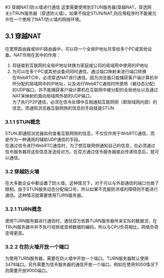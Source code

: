 #3 穿越NAT/防火墙进行通信
这里需要使用到STUN服务器(穿越NAT，穿透网关)/TRUN服务器（穿透防火墙）。如果不指定STUN/NAT,则应用程序时不能被允许在一个使用了NAT/防火墙的网络环境。

## 3.1 穿越NAT

在宽带路由器或WiFi路由器中，可以将一个全局IP地址共享给多个PC或其他设备。NAT作用在其中的作用：<br>
1. 将链接到互联网的全局IP地址转换为家庭或公司的局域网中使用的IP地址
2. 为可以在多个PC或其他设备间同时通信，通过端口映射来进行端口转换<br>
在WebRTC中，必须穿透NAT进行通信。因为浏览器只能捕获客户端计算机中所分配的局域网中的IP地址，以及进行WebRTC通信时所使用（被动态分配）的UDP端口。并不能捕获客户端计算机在互联网中被分配的全局地址以及通过NAT来映射的面向局域网外部的UDP端口。<br>
为了执行P2P通信，必须在信令处理中互相通知互联网侧（即局域网内部）的信息。而通知浏览器互联网侧的信息的手段就是STUN.<br>

### 3.1.1 STUN概念
STUN:即通知浏览器如何查看互联网侧的信息，不仅仅作用于WrbRTC通信，而是作为一种通用的辅助UDP通信的手段。<br>
在通过信令进行WebRTC通信时，为了想互联网侧通知自己的信息，也必须通过信令服务器将这些信息发送给对方。在双方通过信令服务器彼此传递信息后，就可以通信。

### 3.2 穿越防火墙
在大多数企业中都设置了防火墙，这种情况下，对于可以与外部通信的端口也做了限制。由于STUN服务动态分配端口号，所以如果不克服防洪墙的障碍则不能进行通信。这种情况就需要使用TURN服务器。
### 3.2.1 TURN概念
使用TURN服务器进行通信时，通信双方依靠TURN服务器传来实际的数据流，在TRUN服务器中并不执行视频或音频数据的编码，所以与CPU负荷相比，网络负荷变得更高。
### 3.2.2 在防火墙开放一个端口
为使用TURN服务器，需要在防火墙中开放一个端口。TURN服务器默认使用3478端口。另外需要为信令服务器的通信开放一个端口，例如在使用9000情况下则需要开放9000端口。<br>

